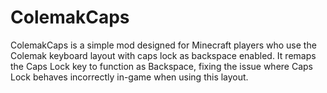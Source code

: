 # ColemakCaps

ColemakCaps is a simple mod designed for Minecraft players who use the Colemak keyboard layout with caps lock as backspace enabled. It remaps the Caps Lock key to function as Backspace, fixing the issue where Caps Lock behaves incorrectly in-game when using this layout.
